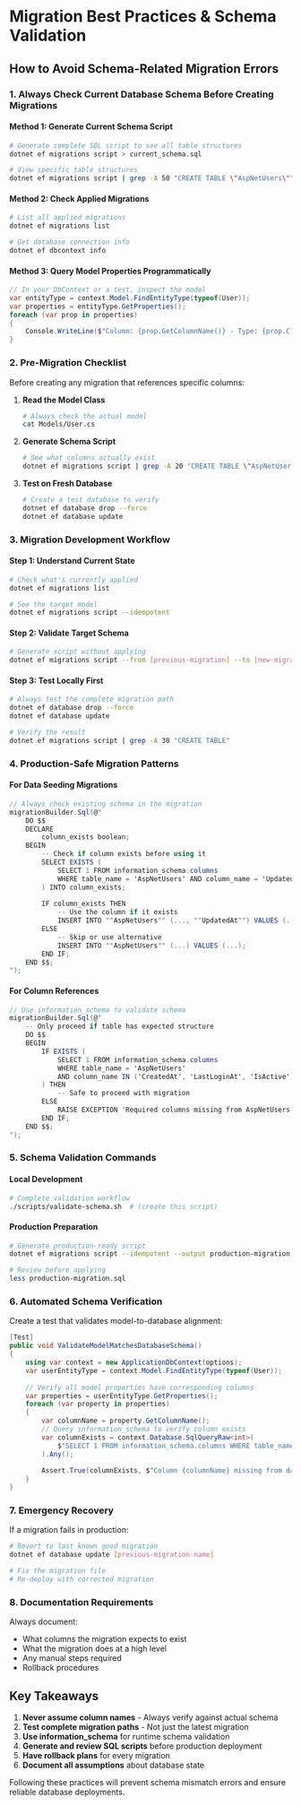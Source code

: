 # Migration Best Practices & Schema Validation

## How to Avoid Schema-Related Migration Errors

### 1. Always Check Current Database Schema Before Creating Migrations

#### Method 1: Generate Current Schema Script
```bash
# Generate complete SQL script to see all table structures
dotnet ef migrations script > current_schema.sql

# View specific table structures
dotnet ef migrations script | grep -A 50 "CREATE TABLE \"AspNetUsers\""
```

#### Method 2: Check Applied Migrations
```bash
# List all applied migrations
dotnet ef migrations list

# Get database connection info
dotnet ef dbcontext info
```

#### Method 3: Query Model Properties Programmatically
```csharp
// In your DbContext or a test, inspect the model
var entityType = context.Model.FindEntityType(typeof(User));
var properties = entityType.GetProperties();
foreach (var prop in properties)
{
    Console.WriteLine($"Column: {prop.GetColumnName()} - Type: {prop.ClrType.Name}");
}
```

### 2. Pre-Migration Checklist

Before creating any migration that references specific columns:

1. **Read the Model Class**
   ```bash
   # Always check the actual model
   cat Models/User.cs
   ```

2. **Generate Schema Script**
   ```bash
   # See what columns actually exist
   dotnet ef migrations script | grep -A 20 "CREATE TABLE \"AspNetUsers\""
   ```

3. **Test on Fresh Database**
   ```bash
   # Create a test database to verify
   dotnet ef database drop --force
   dotnet ef database update
   ```

### 3. Migration Development Workflow

#### Step 1: Understand Current State
```bash
# Check what's currently applied
dotnet ef migrations list

# See the target model
dotnet ef migrations script --idempotent
```

#### Step 2: Validate Target Schema
```bash
# Generate script without applying
dotnet ef migrations script --from [previous-migration] --to [new-migration]
```

#### Step 3: Test Locally First
```bash
# Always test the complete migration path
dotnet ef database drop --force
dotnet ef database update

# Verify the result
dotnet ef migrations script | grep -A 30 "CREATE TABLE"
```

### 4. Production-Safe Migration Patterns

#### For Data Seeding Migrations
```csharp
// Always check existing schema in the migration
migrationBuilder.Sql(@"
    DO $$
    DECLARE 
        column_exists boolean;
    BEGIN
        -- Check if column exists before using it
        SELECT EXISTS (
            SELECT 1 FROM information_schema.columns 
            WHERE table_name = 'AspNetUsers' AND column_name = 'UpdatedAt'
        ) INTO column_exists;
        
        IF column_exists THEN
            -- Use the column if it exists
            INSERT INTO ""AspNetUsers"" (..., ""UpdatedAt"") VALUES (..., NOW());
        ELSE
            -- Skip or use alternative
            INSERT INTO ""AspNetUsers"" (...) VALUES (...);
        END IF;
    END $$;
");
```

#### For Column References
```csharp
// Use information_schema to validate schema
migrationBuilder.Sql(@"
    -- Only proceed if table has expected structure
    DO $$
    BEGIN
        IF EXISTS (
            SELECT 1 FROM information_schema.columns 
            WHERE table_name = 'AspNetUsers' 
            AND column_name IN ('CreatedAt', 'LastLoginAt', 'IsActive')
        ) THEN
            -- Safe to proceed with migration
        ELSE
            RAISE EXCEPTION 'Required columns missing from AspNetUsers table';
        END IF;
    END $$;
");
```

### 5. Schema Validation Commands

#### Local Development
```bash
# Complete validation workflow
./scripts/validate-schema.sh  # (create this script)
```

#### Production Preparation
```bash
# Generate production-ready script
dotnet ef migrations script --idempotent --output production-migration.sql

# Review before applying
less production-migration.sql
```

### 6. Automated Schema Verification

Create a test that validates model-to-database alignment:

```csharp
[Test]
public void ValidateModelMatchesDatabaseSchema()
{
    using var context = new ApplicationDbContext(options);
    var userEntityType = context.Model.FindEntityType(typeof(User));
    
    // Verify all model properties have corresponding columns
    var properties = userEntityType.GetProperties();
    foreach (var property in properties)
    {
        var columnName = property.GetColumnName();
        // Query information_schema to verify column exists
        var columnExists = context.Database.SqlQueryRaw<int>(
            $"SELECT 1 FROM information_schema.columns WHERE table_name = 'AspNetUsers' AND column_name = '{columnName}'"
        ).Any();
        
        Assert.True(columnExists, $"Column {columnName} missing from database");
    }
}
```

### 7. Emergency Recovery

If a migration fails in production:

```bash
# Revert to last known good migration
dotnet ef database update [previous-migration-name]

# Fix the migration file
# Re-deploy with corrected migration
```

### 8. Documentation Requirements

Always document:
- What columns the migration expects to exist
- What the migration does at a high level  
- Any manual steps required
- Rollback procedures

## Key Takeaways

1. **Never assume column names** - Always verify against actual schema
2. **Test complete migration paths** - Not just the latest migration
3. **Use information_schema** for runtime schema validation
4. **Generate and review SQL scripts** before production deployment
5. **Have rollback plans** for every migration
6. **Document all assumptions** about database state

Following these practices will prevent schema mismatch errors and ensure reliable database deployments.